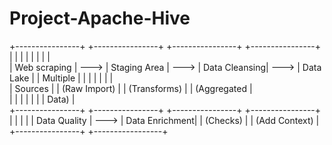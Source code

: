 # Project-Apache-Hive


+----------------+      +----------------+      +----------------+      +----------------+      
|                |      |                |      |                |      |                |     
|  Web scraping  | ---> |  Staging Area  | ---> |  Data Cleansing| ---> |  Data Lake     | 
|  Multiple      |      |                |      |                |      |                |    
|  Sources       |      | (Raw Import)   |      |   (Transforms) |      |   (Aggregated  |   
|                |      |                |      |                |      |      Data)     |      
+----------------+      +----------------+      +----------------+      +----------------+     
                         |                |      |                 |
                         |  Data Quality  | ---> |  Data Enrichment|
                         |   (Checks)     |      |   (Add Context) |
                         +----------------+      +-----------------+
